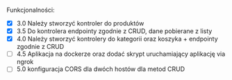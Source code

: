 Funkcjonalności:
- [x] 3.0 Należy stworzyć kontroler do produktów
- [x] 3.5 Do kontrolera endpointy zgodnie z CRUD, dane pobierane z listy
- [X] 4.0 Należy stworzyć kontrolery do kategorii oraz koszyka + endpointy zgodnie z CRUD
- [ ] 4.5 Aplikacja na dockerze oraz dodać skrypt uruchamiający aplikację via ngrok 
- [ ] 5.0 konfiguracja CORS dla dwóch hostów dla metod CRUD